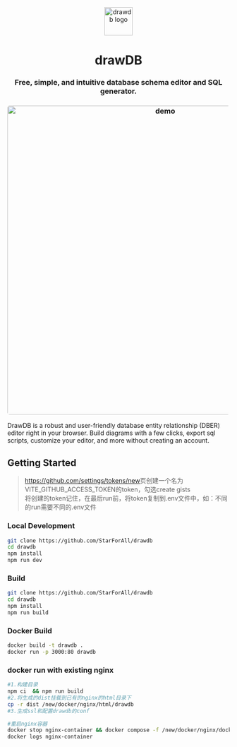 <div align="center">
    <img width="64" alt="drawdb logo" src="./src/assets/icon-dark.png">
    <h1>drawDB</h1>
</div>

<h3 align="center">Free, simple, and intuitive database schema editor and SQL generator.</h3>



<h3 align="center"><img width="700" style="border-radius:5px;" alt="demo" src="drawdb.png"></h3>

DrawDB is a robust and user-friendly database entity relationship (DBER) editor right in your browser. Build diagrams with a few clicks, export sql scripts, customize your editor, and more without creating an account.

## Getting Started
> <https://github.com/settings/tokens/new>页创建一个名为VITE_GITHUB_ACCESS_TOKEN的token，勾选create  gists  
> 将创建的token记住，在最后run前，将token复制到.env文件中，如：不同的run需要不同的.env文件

### Local Development

```bash
git clone https://github.com/StarForAll/drawdb
cd drawdb
npm install
npm run dev
```

### Build

```bash
git clone https://github.com/StarForAll/drawdb
cd drawdb
npm install
npm run build
```

### Docker Build

```bash
docker build -t drawdb .
docker run -p 3000:80 drawdb
```

### docker run with existing nginx
```bash
#1.构建目录
npm ci  && npm run build
#2.将生成的dist挂载到已有的nginx的html目录下
cp -r dist /new/docker/nginx/html/drawdb
#3.生成ssl和配置drawdb的conf

#重启nginx容器
docker stop nginx-container && docker compose -f /new/docker/nginx/docker-compose.yml up -d
docker logs nginx-container
```
